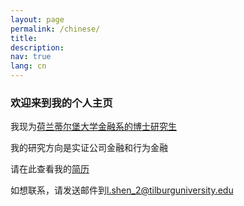 ```yaml
---
layout: page
permalink: /chinese/
title:
description:
nav: true
lang: cn
---
```


### 欢迎来到我的个人主页



我现为[荷兰蒂尔堡大学金融系的博士研究生](https://www.tilburguniversity.edu/about/schools/economics-and-management/organization/departments/finance)

我的研究方向是实证公司金融和行为金融

请在此查看我的[简历](https://lingboshen.github.io/assets/pdf/CV_LingboShen.pdf)

如想联系，请发送邮件到[l.shen_2@tilburguniversity.edu](mailto:l.shen_2@tilburguniversity.edu)

